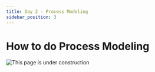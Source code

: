 ```yaml
---
title: Day 2 - Process Modeling
sidebar_position: 3
---
```


# How to do Process Modeling

![This page is under construction](/img/under_construction.webp)
